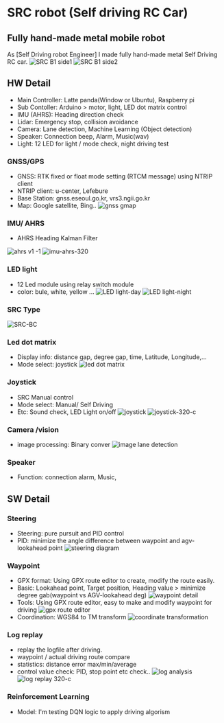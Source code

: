 # SRC robot (Self driving RC Car)
## Fully hand-made metal mobile robot
As [Self Driving robot Engineer] I made fully hand-made metal Self Driving RC car.
![SRC B1 side1](https://user-images.githubusercontent.com/32663016/114177094-f45f2980-9976-11eb-9b19-e24f371d349c.png)
![SRC B1 side2](https://user-images.githubusercontent.com/32663016/114177226-1bb5f680-9977-11eb-9252-aefe00bdafe6.png)

## HW Detail 
- Main Controller: Latte panda(Window or Ubuntu), Raspberry pi
- Sub Contoller: Arduino > motor, light, LED dot matrix control
- IMU (AHRS): Heading direction check
- Lidar: Emergency stop, collision avoidance
- Camera: Lane detection, Machine Learning (Object detection)
- Speaker: Connection beep, Alarm, Music(wav)
- Light: 12 LED for light / mode check, night driving test

### GNSS/GPS
- GNSS: RTK fixed or float mode setting (RTCM message) using NTRIP client
- NTRIP client: u-center, Lefebure
- Base Station: gnss.eseoul.go.kr, vrs3.ngii.go.kr
- Map: Google satellite, Bing..
![gnss gmap](https://user-images.githubusercontent.com/32663016/114179669-3dfd4380-997a-11eb-977b-56b9888c949e.png)

### IMU/ AHRS
- AHRS Heading Kalman Filter

![ahrs v1 -1](https://user-images.githubusercontent.com/32663016/114178669-ff1abe00-9978-11eb-8b3f-0e7afb4f1d23.png)
![imu-ahrs-320](https://user-images.githubusercontent.com/32663016/114249290-2b642800-99d5-11eb-97f6-fada92fbb98e.gif)

### LED light
- 12 Led module using relay switch module
- color: bule, white, yellow ...
![LED light-day](https://user-images.githubusercontent.com/32663016/114179881-8583cf80-997a-11eb-9ae0-7dd882dc87d3.png)
![LED light-night](https://user-images.githubusercontent.com/32663016/114179973-98969f80-997a-11eb-89ba-7d0b254e59eb.png)

### SRC Type
![SRC-BC](https://user-images.githubusercontent.com/32663016/114103638-73ffe080-9904-11eb-9f0f-82286d8f09cf.png)

### Led dot matrix
- Display info: distance gap, degree gap, time, Latitude, Longitude,...
- Mode select: joystick
![led dot matrix](https://user-images.githubusercontent.com/32663016/114180465-30948900-997b-11eb-9e82-c2dd3f397627.png)

### Joystick
- SRC Manual control
- Mode select: Manual/ Self Driving
- Etc: Sound check, LED Light on/off
![joystick](https://user-images.githubusercontent.com/32663016/114184555-d518ca00-997f-11eb-88d3-edc224391c71.png)
![joystick-320-c](https://user-images.githubusercontent.com/32663016/114251535-543beb80-99dc-11eb-9494-b158ec3940aa.gif)

### Camera /vision
- image processing: Binary conver
![image lane detection](https://user-images.githubusercontent.com/32663016/114181877-047a0780-997d-11eb-8480-14f319f0261d.png)

### Speaker
- Function: connection alarm, Music, 


## SW Detail
### Steering
- Steering: pure pursuit and PID control
- PID: minimize the angle difference between waypoint and agv-lookahead point
![steering diagram](https://user-images.githubusercontent.com/32663016/114169812-03d97500-996d-11eb-831b-41ac7f2191fa.png)

### Waypoint
- GPX format: Using GPX route editor to create, modify the route easily.
- Basic: Lookahead point, Target position, Heading value > minimize degree gab(waypoint vs AGV-lookahead deg)
![waypoint detail](https://user-images.githubusercontent.com/32663016/114104917-b9bda880-9906-11eb-9364-4e94e936f8db.png)
- Tools: Using GPX route editor, easy to make and modify waypoint for driving
![gpx route editor](https://user-images.githubusercontent.com/32663016/114106540-f0e18900-9909-11eb-8efd-35cec42236dc.png)
- Coordination: WGS84 to TM transform
![coordinate transformation](https://user-images.githubusercontent.com/32663016/114106125-115d1380-9909-11eb-8894-97cdaa8b7b61.png)

### Log replay
- replay the logfile after driving.
- waypoint / actual driving route compare
- statistics: distance error max/min/average
- control value check: PID, stop point etc check..
![log analysis](https://user-images.githubusercontent.com/32663016/114105530-e2926d80-9907-11eb-81bf-85ef355ecca8.png)
![log replay 320-c](https://user-images.githubusercontent.com/32663016/114251760-34f18e00-99dd-11eb-876c-73add1a85a7e.gif)


### Reinforcement Learning
- Model: I'm testing DQN logic to apply driving algorism 
